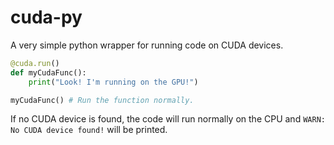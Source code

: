 # cuda-py

A very simple python wrapper for running code on CUDA devices.

```python
@cuda.run()
def myCudaFunc():
    print("Look! I'm running on the GPU!")

myCudaFunc() # Run the function normally.
```

If no CUDA device is found, the code will run normally on the CPU and `WARN: No CUDA device found!` will be printed.
